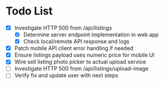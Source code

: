 # Todo List

- [x] Investigate HTTP 500 from /api/listings
  - [x] Determine server endpoint implementation in web app
  - [x] Check local/remote API response and logs
- [x] Patch mobile API client error handling if needed
- [x] Ensure listings payload uses numeric price for mobile UI
- [x] Wire sell listing photo picker to actual upload service
- [ ] Investigate HTTP 500 from /api/listings/upload-image
- [ ] Verify fix and update user with next steps
